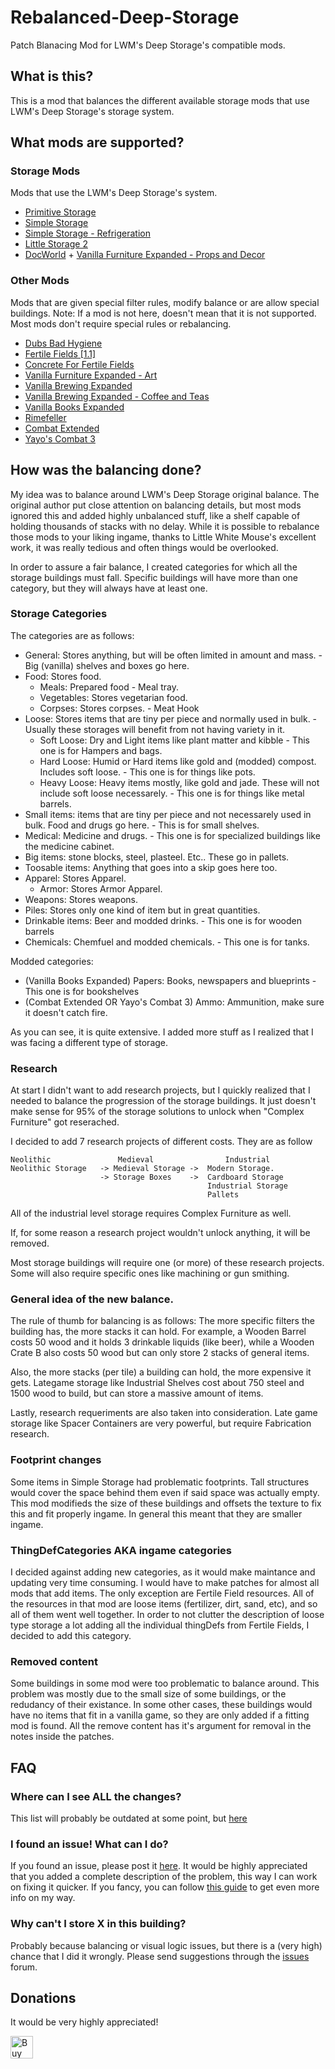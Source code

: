 # Rebalanced-Deep-Storage
 Patch Blanacing Mod for LWM's Deep Storage's compatible mods.

## What is this?
This is a mod that balances the different available storage mods that use LWM's Deep Storage's storage system.

## What mods are supported?

### Storage Mods
Mods that use the LWM's Deep Storage's system.
- [Primitive Storage](https://steamcommunity.com/sharedfiles/filedetails/?id=2249071438)
- [Simple Storage](https://steamcommunity.com/sharedfiles/filedetails/?id=1961098970)
- [Simple Storage - Refrigeration](https://steamcommunity.com/sharedfiles/filedetails/?id=2029207212)
- [Little Storage 2](https://steamcommunity.com/sharedfiles/filedetails/?id=2166580060)
- [DocWorld](https://steamcommunity.com/sharedfiles/filedetails/?id=1568744597) + [Vanilla Furniture Expanded - Props and Decor](https://steamcommunity.com/sharedfiles/filedetails/?id=2102143149)

### Other Mods
Mods that are given special filter rules, modify balance or are allow special buildings.
Note: If a mod is not here, doesn't mean that it is not supported. Most mods don't require special rules or rebalancing.
- [Dubs Bad Hygiene](https://steamcommunity.com/sharedfiles/filedetails/?id=836308268)
- [Fertile Fields [1.1]](https://steamcommunity.com/sharedfiles/filedetails/?id=2012735237)
- [Concrete For Fertile Fields](https://steamcommunity.com/sharedfiles/filedetails/?id=2035462091)
- [Vanilla Furniture Expanded - Art](https://steamcommunity.com/sharedfiles/filedetails/?id=1968134023)
- [Vanilla Brewing Expanded](https://steamcommunity.com/sharedfiles/filedetails/?id=2186560858)
- [Vanilla Brewing Expanded - Coffee and Teas](https://steamcommunity.com/sharedfiles/filedetails/?id=2275449762)
- [Vanilla Books Expanded](https://steamcommunity.com/sharedfiles/filedetails/?id=2193152410)
- [Rimefeller](https://steamcommunity.com/sharedfiles/filedetails/?id=1321849735)
- [Combat Extended](https://steamcommunity.com/sharedfiles/filedetails/?id=1631756268)
- [Yayo's Combat 3](https://steamcommunity.com/sharedfiles/filedetails/?id=2038409475)

## How was the balancing done?
My idea was to balance around LWM's Deep Storage original balance. The original author put close attention on balancing details, but most mods ignored this and added highly unbalanced stuff, like a shelf capable of holding thousands of stacks with no delay. While it is possible to rebalance those mods to your liking ingame, thanks to Little White Mouse's excellent work, it was really tedious and often things would be overlooked.

In order to assure a fair balance, I created categories for which all the storage buildings must fall. Specific buildings will have more than one category, but they will always have at least one.

### Storage Categories

The categories are as follows:

- General: Stores anything, but will be often limited in amount and mass. - Big (vanilla) shelves and boxes go here.
- Food: Stores food.
  - Meals: Prepared food - Meal tray.
  - Vegetables: Stores vegetarian food.
  - Corpses: Stores corpses. - Meat Hook
- Loose: Stores items that are tiny per piece and normally used in bulk. - Usually these storages will benefit from not having variety in it.
  - Soft Loose: Dry and Light items like plant matter and kibble - This one is for Hampers and bags.
  - Hard Loose: Humid or Hard items like gold and (modded) compost. Includes soft loose. - This one is for things like pots.
  - Heavy Loose: Heavy items mostly, like gold and jade. These will not include soft loose necessarely. - This one is for things like metal barrels.
- Small items: items that are tiny per piece and not necessarely used in bulk. Food and drugs go here. - This is for small shelves.
- Medical: Medicine and drugs. - This one is for specialized buildings like the medicine cabinet.
- Big items: stone blocks, steel, plasteel. Etc.. These go in pallets.
- Toosable items: Anything that goes into a skip goes here too.
- Apparel: Stores Apparel.
  - Armor: Stores Armor Apparel.
- Weapons: Stores weapons.
- Piles: Stores only one kind of item but in great quantities.
- Drinkable items: Beer and modded drinks. - This one is for wooden barrels
- Chemicals: Chemfuel and modded chemicals. - This one is for tanks.

Modded categories:
- (Vanilla Books Expanded) Papers: Books, newspapers and blueprints - This one is for bookshelves
- (Combat Extended OR Yayo's Combat 3) Ammo: Ammunition, make sure it doesn't catch fire.

As you can see, it is quite extensive. I added more stuff as I realized that I was facing a different type of storage.

### Research

At start I didn't want to add research projects, but I quickly realized that I needed to balance the progression of the storage buildings. It just doesn't make sense for 95% of the storage solutions to unlock when "Complex Furniture" got reserached.

I decided to add 7 research projects of different costs. They are as follow
```
Neolithic               Medieval                Industrial
Neolithic Storage   -> Medieval Storage ->  Modern Storage.
                    -> Storage Boxes    ->  Cardboard Storage
                                            Industrial Storage
                                            Pallets
```

All of the industrial level storage requires Complex Furniture as well.

If, for some reason a research project wouldn't unlock anything, it will be removed.

Most storage buildings will require one (or more) of these research projects. Some will also require specific ones like machining or gun smithing.

### General idea of the new balance.

The rule of thumb for balancing is as follows: The more specific filters the building has, the more stacks it can hold. For example, a Wooden Barrel costs 50 wood and it holds 3 drinkable liquids (like beer), while a Wooden Crate B also costs 50 wood but can only store 2 stacks of general items.

Also, the more stacks (per tile) a building can hold, the more expensive it gets. Lategame storage like Industrial Shelves cost about 750 steel and 1500 wood to build, but can store a massive amount of items.

Lastly, research requeriments are also taken into consideration. Late game storage like Spacer Containers are very powerful, but require Fabrication research.

### Footprint changes

Some items in Simple Storage had problematic footprints. Tall structures would cover the space behind them even if said space was actually empty. This mod modifieds the size of these buildings and offsets the texture to fix this and fit properly ingame. In general this meant that they are smaller ingame.

### ThingDefCategories AKA ingame categories

I decided against adding new categories, as it would make maintance and updating very time consuming. I would have to make patches for almost all mods that add items. The only exception are Fertile Field resources. All of the resources in that mod are loose items (fertilizer, dirt, sand, etc), and so all of them went well together. In order to not clutter the description of loose type storage a lot adding all the individual thingDefs from Fertile Fields, I decided to add this category.

### Removed content

Some buildings in some mod were too problematic to balance around. This problem was mostly due to the small size of some buildings, or the redudancy of their existance. In some other cases, these buildings would have no items that fit in a vanilla game, so they are only added if a fitting mod is found. All the remove content has it's argument for removal in the notes inside the patches.
 
## FAQ

### Where can I see ALL the changes?

This list will probably be outdated at some point, but [here](https://github.com/Keno-GH/Rebalanced-Deep-Storage/wiki/All-the-changes)

### I found an issue! What can I do?

If you found an issue, please post it [here](https://github.com/Keno-GH/Rebalanced-Deep-Storage/issues/new). It would be highly appreciated that you added a complete description of the problem, this way I can work on fixing it quicker. If you fancy, you can follow [this guide](https://steamcommunity.com/sharedfiles/filedetails/?id=725234314) to get even more info on my way.

### Why can't I store X in this building?

Probably because balancing or visual logic issues, but there is a (very high) chance that I did it wrongly. Please send suggestions through the [issues](https://github.com/Keno-GH/Rebalanced-Deep-Storage/issues) forum.

## Donations

It would be very highly appreciated!

<a href='https://ko-fi.com/B0B61GNYP' target='_blank'><img height='36' style='border:0px;height:36px;' src='https://cdn.ko-fi.com/cdn/kofi3.png?v=2' border='0' alt='Buy Me a Coffee at ko-fi.com' /></a>